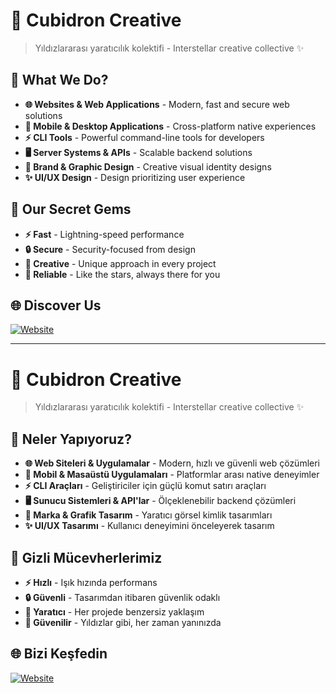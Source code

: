 # 🌟 Cubidron Creative

> Yıldızlararası yaratıcılık kolektifi - Interstellar creative collective ✨

## 🚀 What We Do?

- **🌐 Websites & Web Applications** - Modern, fast and secure web solutions
- **📱 Mobile & Desktop Applications** - Cross-platform native experiences
- **⚡ CLI Tools** - Powerful command-line tools for developers
- **🖥️ Server Systems & APIs** - Scalable backend solutions
- **🎨 Brand & Graphic Design** - Creative visual identity designs
- **✨ UI/UX Design** - Design prioritizing user experience

## 💎 Our Secret Gems

- **⚡ Fast** - Lightning-speed performance
- **🔒 Secure** - Security-focused from design
- **🌟 Creative** - Unique approach in every project
- **🤝 Reliable** - Like the stars, always there for you

## 🌐 Discover Us

[![Website](https://img.shields.io/badge/🌐_Cubidron-FF6B6B?style=for-the-badge)](https://cubidron.com)

---

# 🌟 Cubidron Creative

> Yıldızlararası yaratıcılık kolektifi - Interstellar creative collective ✨

## 🚀 Neler Yapıyoruz?

- **🌐 Web Siteleri & Uygulamalar** - Modern, hızlı ve güvenli web çözümleri
- **📱 Mobil & Masaüstü Uygulamaları** - Platformlar arası native deneyimler  
- **⚡ CLI Araçları** - Geliştiriciler için güçlü komut satırı araçları
- **🖥️ Sunucu Sistemleri & API'lar** - Ölçeklenebilir backend çözümleri
- **🎨 Marka & Grafik Tasarım** - Yaratıcı görsel kimlik tasarımları
- **✨ UI/UX Tasarımı** - Kullanıcı deneyimini önceleyerek tasarım

## 💎 Gizli Mücevherlerimiz

- **⚡ Hızlı** - Işık hızında performans
- **🔒 Güvenli** - Tasarımdan itibaren güvenlik odaklı
- **🌟 Yaratıcı** - Her projede benzersiz yaklaşım
- **🤝 Güvenilir** - Yıldızlar gibi, her zaman yanınızda

## 🌐 Bizi Keşfedin

[![Website](https://img.shields.io/badge/🌐_Cubidron-FF6B6B?style=for-the-badge)](https://cubidron.com)
